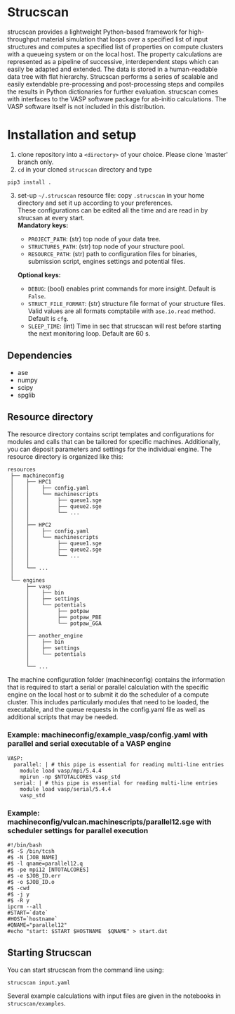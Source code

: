 # Strucscan

strucscan provides a lightweight Python-based framework for high-throughput material simulation 
that loops over a specified list of input structures and computes a specified list of properties
on compute clusters with a queueing system or on the local host. The property calculations are 
represented as a pipeline of successive, interdependent steps which can easily be adapted and 
extended. The data is stored in a human-readable data tree with flat hierarchy. Strucscan performs 
a series of scalable and easily extendable pre-processing and post-processing steps and compiles 
the results in Python dictionaries for further evaluation. strucscan comes with interfaces to the
VASP software package for ab-initio calculations. The VASP software itself is not included in this
distribution.

# Installation and setup

1. clone repository into a `<directory>` of your choice. Please clone 'master' branch only.
2.  `cd` in your cloned `strucscan` directory and type 
```
pip3 install .
```
3. set-up `~/.strucscan` resource file: copy `.strucscan` in your home directory and set it up 
   according to your preferences. \
   These configurations can be edited all the time and are read in by strucsan at every start. \
   **Mandatory keys:**
   - `PROJECT_PATH`: (str) top node of your data tree.
   - `STRUCTURES_PATH`: (str) top node of your structure pool.
   - `RESOURCE_PATH`: (str) path to configuration files for binaries, submission script, 
     engines settings and potential files.
     
   **Optional keys:**
   - `DEBUG`: (bool) enables print commands for more insight. Default is `False`.
   - `STRUCT_FILE_FORMAT`: (str) structure file format of your structure files. 
     Valid values are all formats comptabile with `ase.io.read` method. Default is `cfg`.
   - `SLEEP_TIME`: (int) Time in sec that strucscan will rest before starting the next monitoring loop. Default are 60 s.


## Dependencies
- ase
- numpy
- scipy
- spglib

    
## Resource directory
The resource directory contains script templates and configurations for modules and calls that
can be tailored for specific machines. Additionally, you can deposit parameters and settings 
for the individual engine. The resource directory is organized like this:
```
resources
 ├── machineconfig
 │    ├── HPC1
 │    │    ├── config.yaml
 │    │    └── machinescripts
 │    │         ├── queue1.sge
 │    │         ├── queue2.sge
 │    │         └── ...
 │    │         
 │    ├── HPC2
 │    │    ├── config.yaml
 │    │    └── machinescripts
 │    │         ├── queue1.sge
 │    │         ├── queue2.sge
 │    │         └── ...
 │    │         
 │    └── ...
 │
 └── engines
      ├── vasp
      │    ├── bin
      │    ├── settings
      │    └── potentials
      │         ├── potpaw
      │         ├── potpaw_PBE
      │         └── potpaw_GGA
      │         
      ├── another_engine
      │    ├── bin
      │    ├── settings
      │    └── potentials
      │         
      └── ...
```
The machine configuration folder (machineconfig) contains the information that is required 
to start a serial or parallel calculation with the specific engine on the local host or to
submit it do the scheduler of a compute cluster.
This includes particularly modules that need to be loaded, the executable, and the queue
requests in the config.yaml file as well as additional scripts that may be needed.

### Example: machineconfig/example_vasp/config.yaml with parallel and serial executable of a VASP engine
```
VASP:
  parallel: | # this pipe is essential for reading multi-line entries
    module load vasp/mpi/5.4.4
    mpirun -np $NTOTALCORES vasp_std
  serial: | # this pipe is essential for reading multi-line entries
    module load vasp/serial/5.4.4
    vasp_std
```

### Example: machineconfig/vulcan.machinescripts/parallel12.sge with scheduler settings for parallel execution
```
#!/bin/bash 
#$ -S /bin/tcsh 
#$ -N [JOB_NAME] 
#$ -l qname=parallel12.q 
#$ -pe mpi12 [NTOTALCORES] 
#$ -e $JOB_ID.err 
#$ -o $JOB_ID.o 
#$ -cwd 
#$ -j y 
#$ -R y 
ipcrm --all 
#START=`date` 
#HOST=`hostname` 
#QNAME="parallel12" 
#echo "start: $START $HOSTNAME  $QNAME" > start.dat
```

## Starting Strucscan

You can start strucscan from the command line using: 
```
strucscan input.yaml
```

Several example calculations with input files are given in the notebooks in `strucscan/examples`.
